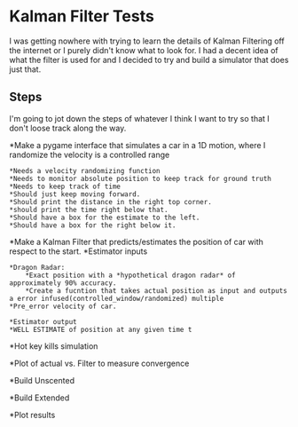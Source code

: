 # Kalman Filter Tests
I was getting nowhere with trying to learn the details of Kalman Filtering off the internet or I purely didn't know what to look for. I had a decent idea of what the filter is used for and I decided to try and build a simulator that does just that. 

## Steps
I'm going to jot down the steps of whatever I think I want to try so that I don't loose track along the way. 

*Make a pygame interface that simulates a car in a 1D motion, where I randomize the velocity is a controlled range
    
    *Needs a velocity randomizing function
    *Needs to monitor absolute position to keep track for ground truth
    *Needs to keep track of time 
    *Should just keep moving forward. 
    *Should print the distance in the right top corner.
    *should print the time right below that. 
    *Should have a box for the estimate to the left. 
    *Should have a box for the right below it.

*Make a Kalman Filter that predicts/estimates the position of car with respect to the start.
    *Estimator inputs
    
    *Dragon Radar:
        *Exact position with a *hypothetical dragon radar* of approximately 90% accuracy.
        *Create a fucntion that takes actual position as input and outputs a error infused(controlled_window/randomized) multiple 
    *Pre_error velocity of car. 

    *Estimator output
    *WELL ESTIMATE of position at any given time t
    
*Hot key kills simulation

*Plot of actual vs. Filter to measure convergence

*Build Unscented

*Build Extended

*Plot results




